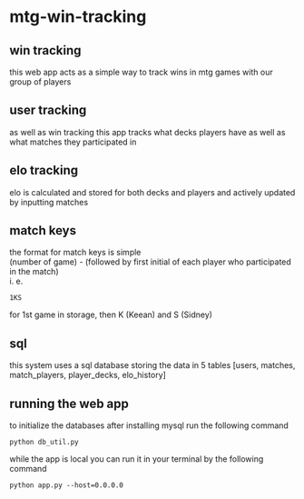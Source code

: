 # mtg-win-tracking
## win tracking
this web app acts as a simple way to track wins in mtg games with our group of players
## user tracking
as well as win tracking this app tracks what decks players have as well as what matches they participated in
## elo tracking
elo is calculated and stored for both decks and players and actively updated by inputting matches
## match keys
the format for match keys is simple <br />
(number of game) - (followed by first initial of each player who participated in the match) <br />
i. e.
```
1KS
```
for 1st game in storage, then K (Keean) and S (Sidney)
## sql
this system uses a sql database storing the data in 5 tables [users, matches, match_players, player_decks, elo_history]
## running the web app
to initialize the databases after installing mysql run the following command
```
python db_util.py
```
while the app is local you can run it in your terminal by the following command
```
python app.py --host=0.0.0.0
```
